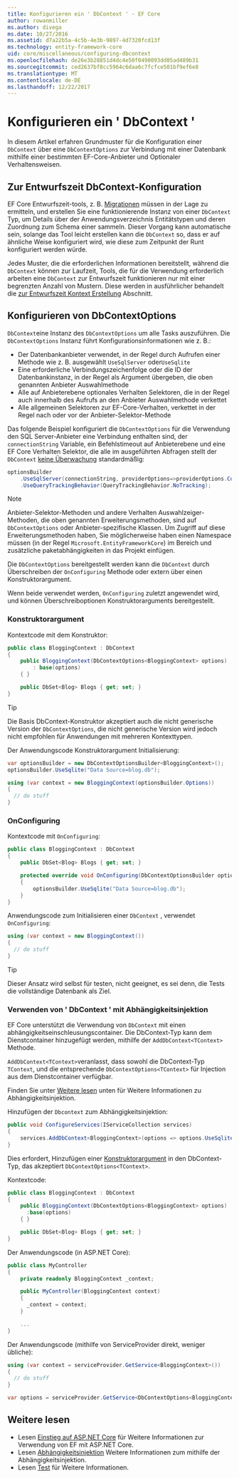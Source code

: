 ```yaml
---
title: Konfigurieren ein ' DbContext ' - EF Core
author: rowanmiller
ms.author: divega
ms.date: 10/27/2016
ms.assetid: d7a22b5a-4c5b-4e3b-9897-4d7320fcd13f
ms.technology: entity-framework-core
uid: core/miscellaneous/configuring-dbcontext
ms.openlocfilehash: de26e3b28851d4dc4e50f0490093dd05ad489b31
ms.sourcegitcommit: ced2637bf8cc5964c6daa6c7fcfce501bf9ef6e8
ms.translationtype: MT
ms.contentlocale: de-DE
ms.lasthandoff: 12/22/2017
---
```

# <a name="configuring-a-dbcontext"></a>Konfigurieren ein ' DbContext '

In diesem Artikel erfahren Grundmuster für die Konfiguration einer `DbContext` über eine `DbContextOptions` zur Verbindung mit einer Datenbank mithilfe einer bestimmten EF-Core-Anbieter und Optionaler Verhaltensweisen.

## <a name="design-time-dbcontext-configuration"></a>Zur Entwurfszeit DbContext-Konfiguration

EF Core Entwurfszeit-tools, z. B. [Migrationen](xref:core/managing-schemas/migrations/index) müssen in der Lage zu ermitteln, und erstellen Sie eine funktionierende Instanz von einer `DbContext` Typ, um Details über der Anwendungsverzeichnis Entitätstypen und deren Zuordnung zum Schema einer sammeln. Dieser Vorgang kann automatische sein, solange das Tool leicht erstellen kann die `DbContext` so, dass er auf ähnliche Weise konfiguriert wird, wie diese zum Zeitpunkt der Runt konfiguriert werden würde.

Jedes Muster, die die erforderlichen Informationen bereitstellt, während die `DbContext` können zur Laufzeit, Tools, die für die Verwendung erforderlich arbeiten eine `DbContext` zur Entwurfszeit funktionieren nur mit einer begrenzten Anzahl von Mustern. Diese werden in ausführlicher behandelt die [zur Entwurfszeit Kontext Erstellung](xref:core/miscellaneous/cli/dbcontext-creation) Abschnitt.

## <a name="configuring-dbcontextoptions"></a>Konfigurieren von DbContextOptions

`DbContext`eine Instanz des `DbContextOptions` um alle Tasks auszuführen. Die `DbContextOptions` Instanz führt Konfigurationsinformationen wie z. B.:

- Der Datenbankanbieter verwendet, in der Regel durch Aufrufen einer Methode wie z. B. ausgewählt `UseSqlServer` oder`UseSqlite`
- Eine erforderliche Verbindungszeichenfolge oder die ID der Datenbankinstanz, in der Regel als Argument übergeben, die oben genannten Anbieter Auswahlmethode
- Alle auf Anbieterebene optionales Verhalten Selektoren, die in der Regel auch innerhalb des Aufrufs an den Anbieter Auswahlmethode verkettet
- Alle allgemeinen Selektoren zur EF-Core-Verhalten, verkettet in der Regel nach oder vor der Anbieter-Selektor-Methode

Das folgende Beispiel konfiguriert die `DbContextOptions` für die Verwendung den SQL Server-Anbieter eine Verbindung enthalten sind, der `connectionString` Variable, ein Befehlstimeout auf Anbieterebene und eine EF Core Verhalten Selektor, die alle im ausgeführten Abfragen stellt der `DbContext` [keine Überwachung](xref:core/querying/tracking#no-tracking-queries) standardmäßig:

``` csharp
optionsBuilder
    .UseSqlServer(connectionString, providerOptions=>providerOptions.CommandTimeout(60))
    .UseQueryTrackingBehavior(QueryTrackingBehavior.NoTracking);
```

> [!NOTE]  
> Anbieter-Selektor-Methoden und andere Verhalten Auswahlzeiger-Methoden, die oben genannten Erweiterungsmethoden, sind auf `DbContextOptions` oder Anbieter-spezifische Klassen. Um Zugriff auf diese Erweiterungsmethoden haben, Sie möglicherweise haben einen Namespace müssen (in der Regel `Microsoft.EntityFrameworkCore`) im Bereich und zusätzliche paketabhängigkeiten in das Projekt einfügen.

Die `DbContextOptions` bereitgestellt werden kann die `DbContext` durch Überschreiben der `OnConfiguring` Methode oder extern über einen Konstruktorargument.

Wenn beide verwendet werden, `OnConfiguring` zuletzt angewendet wird, und können Überschreiboptionen Konstruktorarguments bereitgestellt.

### <a name="constructor-argument"></a>Konstruktorargument

Kontextcode mit dem Konstruktor:

``` csharp
public class BloggingContext : DbContext
{
    public BloggingContext(DbContextOptions<BloggingContext> options)
        : base(options)
    { }

    public DbSet<Blog> Blogs { get; set; }
}
```

> [!TIP]  
> Die Basis DbContext-Konstruktor akzeptiert auch die nicht generische Version der `DbContextOptions`, die nicht generische Version wird jedoch nicht empfohlen für Anwendungen mit mehreren Kontexttypen.

Der Anwendungscode Konstruktorargument Initialisierung:

``` csharp
var optionsBuilder = new DbContextOptionsBuilder<BloggingContext>();
optionsBuilder.UseSqlite("Data Source=blog.db");

using (var context = new BloggingContext(optionsBuilder.Options))
{
  // do stuff
}
```

### <a name="onconfiguring"></a>OnConfiguring

Kontextcode mit `OnConfiguring`:

``` csharp
public class BloggingContext : DbContext
{
    public DbSet<Blog> Blogs { get; set; }

    protected override void OnConfiguring(DbContextOptionsBuilder optionsBuilder)
    {
        optionsBuilder.UseSqlite("Data Source=blog.db");
    }
}
```

Anwendungscode zum Initialisieren einer `DbContext` , verwendet `OnConfiguring`:

``` csharp
using (var context = new BloggingContext())
{
  // do stuff
}
```

> [!TIP]
> Dieser Ansatz wird selbst für testen, nicht geeignet, es sei denn, die Tests die vollständige Datenbank als Ziel.

### <a name="using-dbcontext-with-dependency-injection"></a>Verwenden von ' DbContext ' mit Abhängigkeitsinjektion

EF Core unterstützt die Verwendung von `DbContext` mit einen abhängigkeitseinschleusungscontainer. Die DbContext-Typ kann dem Dienstcontainer hinzugefügt werden, mithilfe der `AddDbContext<TContext>` Methode.

`AddDbContext<TContext>`veranlasst, dass sowohl die DbContext-Typ `TContext`, und die entsprechende `DbContextOptions<TContext>` für Injection aus dem Dienstcontainer verfügbar.

Finden Sie unter [Weitere lesen](#more-reading) unten für Weitere Informationen zu Abhängigkeitsinjektion.

Hinzufügen der `Dbcontext` zum Abhängigkeitsinjektion:

``` csharp
public void ConfigureServices(IServiceCollection services)
{
    services.AddDbContext<BloggingContext>(options => options.UseSqlite("Data Source=blog.db"));
}
```

Dies erfordert, Hinzufügen einer [Konstruktorargument](#constructor-argument) in den DbContext-Typ, das akzeptiert `DbContextOptions<TContext>`.

Kontextcode:

``` csharp
public class BloggingContext : DbContext
{
    public BloggingContext(DbContextOptions<BloggingContext> options)
      :base(options)
    { }

    public DbSet<Blog> Blogs { get; set; }
}
```

Der Anwendungscode (in ASP.NET Core):

``` csharp
public class MyController
{
    private readonly BloggingContext _context;

    public MyController(BloggingContext context)
    {
      _context = context;
    }

    ...
}
```

Der Anwendungscode (mithilfe von ServiceProvider direkt, weniger übliche):

``` csharp
using (var context = serviceProvider.GetService<BloggingContext>())
{
  // do stuff
}

var options = serviceProvider.GetService<DbContextOptions<BloggingContext>>();
```

## <a name="more-reading"></a>Weitere lesen

* Lesen [Einstieg auf ASP.NET Core](../get-started/aspnetcore/index.md) für Weitere Informationen zur Verwendung von EF mit ASP.NET Core.
* Lesen [Abhängigkeitsinjektion](https://docs.microsoft.com/aspnet/core/fundamentals/dependency-injection) Weitere Informationen zum mithilfe der Abhängigkeitsinjektion.
* Lesen [Test](testing/index.md) für Weitere Informationen.
